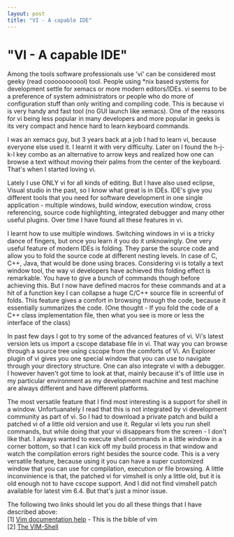 ```yaml
---
layout: post
title: "VI - A capable IDE"
---
```

"VI - A capable IDE"
===
Among the tools software professionals use 'vi' can be considered most geeky (read cooooooooool) tool. People using \*nix based systems for development settle for xemacs or more modern editors/IDEs. vi seems to be a preference of system administrators or people who do more of configuration stuff than only writing and compiling code. This is because vi is very handy and fast tool (no GUI launch like xemacs). One of the reasons for vi being less popular in many developers and more popular in geeks is its very compact and hence hard to learn keyboard commands.  
  
I was an xemacs guy, but 3 years back at a job I had to learn vi, because everyone else used it. I learnt it with very difficulty. Later on I found the h-j-k-l key combo as an alternative to arrow keys and realized how one can browse a text without moving their palms from the center of the keyboard. That's when I started loving vi.  
  
Lately I use ONLY vi for all kinds of editing. But I have also used eclipse, Visual studio in the past, so I know what great is in IDEs. IDE's give you different tools that you need for software development in one single application - multiple windows, build window, execution window, cross referencing, source code highlighting, integrated debugger and many other useful plugins. Over time I have found all these features in vi.  
  
I learnt how to use multiple windows. Switching windows in vi is a tricky dance of fingers, but once you learn it you do it unknowingly. One very useful feature of modern IDEs is folding. They parse the source code and allow you to fold the source code at different nesting levels. In case of C, C++, Java, that would be done using braces. Considering vi is totally a text window tool, the way vi developers have achieved this folding effect is remarkable. You have to give a bunch of commands though before achieving this. But I now have defined macros for these commands and at a hit of a function key I can collapse a huge C/C++ source file in screenful of folds. This feature gives a comfort in browsing through the code, because it essentially summarizes the code. (One thought - If you fold the code of a C++ class implementation file, then what you see is more or less the interface of the class)  
  
In past few days I got to try some of the advanced features of vi. Vi's latest version lets us import a cscope database file in vi. That way you can browse through a source tree using cscope from the comforts of Vi. An Explorer plugin of vi gives you one special window that you can use to navigate through your directory structure. One can also integrate vi with a debugger. I however haven't got time to look at that, mainly because it's of little use in my particular environment as my development machine and test machine are always different and have different platforms.  
  
The most versatile feature that I find most interesting is a support for shell in a window. Unfortuanately I read that this is not integrated by vi development community as part of vi. So I had to download a private patch and build a patched vi of a little old version and use it. Regular vi lets you run shell commands, but while doing that your vi disappears from the screen - I don't like that. I always wanted to execute shell commands in a little window in a corner bottom, so that I can kick off my build process in that window and watch the compilation errors right besides the source code. This is a very versatile feature, because using it you can have a super customized window that you can use for compilation, execution or file browsing. A little inconvinience is that, the patched vi for vimshell is only a little old, but it is old enough not to have cscope support. And I did not find vimshell patch available for latest vim 6.4\. But that's just a minor issue.  
  
The following two links should let you do all these things that I have described above:  
\[1\] [Vim documentation help][0] - This is the bible of vim  
\[2\] [The VIM-Shell][1]

[0]: http://vimdoc.sourceforge.net/htmldoc/help.html
[1]: http://www.wana.at/vimshell/
